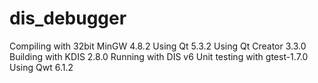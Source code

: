 dis_debugger
============

Compiling with 32bit MinGW 4.8.2
Using Qt 5.3.2
Using Qt Creator 3.3.0
Building with KDIS 2.8.0
Running with DIS v6
Unit testing with gtest-1.7.0
Using Qwt 6.1.2